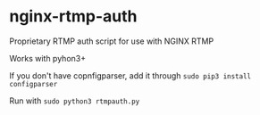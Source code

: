 # nginx-rtmp-auth
Proprietary RTMP auth script for use with NGINX RTMP

Works with pyhon3+

If you don't have copnfigparser, add it through `sudo pip3 install configparser`

Run with `sudo python3 rtmpauth.py`
